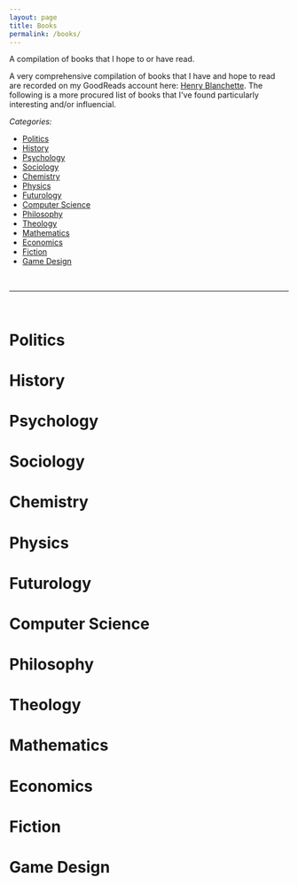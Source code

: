 ```yaml
---
layout: page
title: Books
permalink: /books/
---
```


A compilation of books that I hope to or have read.

A very comprehensive compilation of books that I have and hope to read are recorded on my GoodReads account here: [Henry Blanchette](https://www.goodreads.com/review/list/91617543). The following is a more procured list of books that I've found particularly interesting and/or influencial.

_Categories:_

- [Politics](#political)
- [History](#history)
- [Psychology](#psychology)
- [Sociology](#sociology)
- [Chemistry](#chemistry)
- [Physics](#physics)
- [Futurology](#futurology)
- [Computer Science](#computer-science)
- [Philosophy](#philosophy)
- [Theology](#theology)
- [Mathematics](#mathematics)
- [Economics](#economics)
- [Fiction](#fiction)
- [Game Design](#game-design)

<br>
<hr>
<br>

# Politics

# History

# Psychology

# Sociology

# Chemistry

# Physics

# Futurology

# Computer Science

# Philosophy

# Theology

# Mathematics

# Economics

# Fiction

# Game Design
